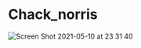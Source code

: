# Chack_norris

![Screen Shot 2021-05-10 at 23 31 40](https://user-images.githubusercontent.com/74892817/117754279-03403280-b1e8-11eb-97ba-9b3b39fc23b8.png)
